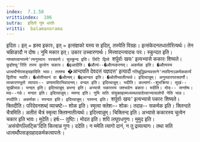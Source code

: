 ```yaml
---
index:  7.1.58
vrittiindex:  106
sutra:  इदितो नुम धातोः
vritti:  balamanorama 
---
```


इदितः। इत् = ह्रस्व इकारः, इत् = इत्संज्ञको यस्य स इदित्, तस्येति विग्रहः। इत्संकेदनतधातोरित्यर्थः। तेन चक्षिङादौ न दोषः। नुमि मकार इत्। उकार उच्चारणार्थः। मित्त्वादन्त्यादचः परः। स्कुन्दत इति। `नश्चापदान्तस्ये'त्यनुस्वारः परसवर्णः। चुस्कुन्द इति। लिटि द्वित्वे `शर्पूर्वाः खयः' इत्यभ्यासे ककारः शिष्यते। `कुहोश्चु'रिति तस्य कुत्वेन चकारः। �इआदीति। �औत्यं--�औत्यकरणम्। अकर्मक इति। �औत्यस्य धात्वर्थेनोपसङ्ग्रहादिति भावः। ततश्च `�आन्दयति देवदत्तं यज्ञदत्त' इत्यादौ `गतिबुद्धिप्रत्यवसाने'त्यादिनाऽकर्मककार्यं द्वितीया भवति। �ओतीभवनं वा �औत्यम्। �इआन्दत इति। �ओतीभवतीत्यर्थः। इदित्वान्नुम्। अनुस्वारपरसवर्णौ। तत्कारणभूतो व्यापारः-- प्रणामादिरभिवादनम्। वन्दत इति। इदित्त्वान्नुम्। भदीति। कल्याणं--शुभक्रिया। सुखं--सुखीभावः। भन्दत इति। इदित्त्वान्नुम् बभन्द इति। अभ्यासे भकारस्य जश्भावेन बकारः। मदीति। मोदः-- सन्तोषः। मदः--गर्वः। मन्दत इति। इदित्त्वान्नुम्। ममन्द इति। नुमि सति संयुक्तहल्मध्यस्थत्वादेत्त्वाभ्यासलोपौ नेति भावः। स्पदीति। अकर्मकः। स्पन्दत इति। इदित्त्वान्नुम्। पस्पन्द इति। `शर्पूर्वाः खयः' इत्यभ्यासे पकारः शिष्यते। क्लिदीति। परिदेवनशब्दं व्याचष्टे-- शोक इति। स्मृत्वा क्लेशः-- शोकः। तदाह-- सकर्मक इति। क्लिन्दते चैत्रमिति। अतीतं चैत्रं स्मृत्वा क्लिश्नातीत्यर्थः। इदित्त्वान्नुम्। चिक्लिन्द इति। अभ्यासे ककारस्य चुत्वेन चकार इति भावः। मुदेति। हर्षः-- तुष्टिः। मोदत इति। शपि लघूपधगुणः। मुमुद इति। `असंयोगल्लिट्कि'दिति कित्वान्न गुणः। ददेति। न ममेति त्यागो दानं, न तु द्रव्यत्यागः। तथा सति धात्वर्थौपसङ्ग्रहादकर्मकत्वापत्तेः।


